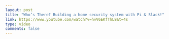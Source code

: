```yaml
---
layout: post
title: "Who’s There? Building a home security system with Pi & Slack!"
link: https://www.youtube.com/watch?v=hvV6EKfThL8&t=4s
type: video
comments: false
---
```


